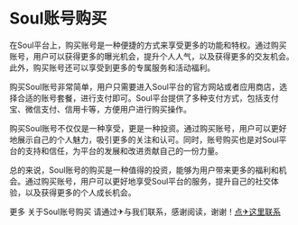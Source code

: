 # Soul账号购买

在Soul平台上，购买账号是一种便捷的方式来享受更多的功能和特权。通过购买账号，用户可以获得更多的曝光机会，提升个人人气，以及获得更多的交友机会。此外，购买账号还可以享受到更多的专属服务和活动福利。

购买Soul账号非常简单，用户只需要进入Soul平台的官方网站或者应用商店，选择合适的账号套餐，进行支付即可。Soul平台提供了多种支付方式，包括支付宝、微信支付、信用卡等，方便用户进行购买操作。

购买Soul账号不仅仅是一种享受，更是一种投资。通过购买账号，用户可以更好地展示自己的个人魅力，吸引更多的关注和认可。同时，账号购买也是对Soul平台的支持和信任，为平台的发展和改进贡献自己的一份力量。

总的来说，Soul账号的购买是一种值得的投资，能够为用户带来更多的福利和机会。通过购买账号，用户可以更好地享受Soul平台的服务，提升自己的社交体验，以及获得更多的个人成长机会。

更多 关于Soul账号购买 请通过✈与我们联系，感谢阅读，谢谢！[点✈这里联系](https://add.k02.cc)